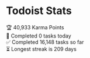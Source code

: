 
# Todoist Stats

<!-- TODO-IST:START -->
🏆  40,933 Karma Points           
🌸  Completed 0 tasks today           
✅  Completed 16,148 tasks so far           
⏳  Longest streak is 209 days
<!-- TODO-IST:END -->
